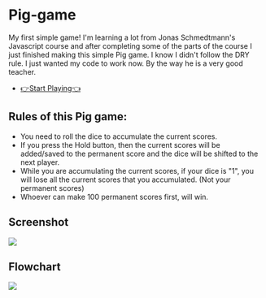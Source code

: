 # Pig-game

My first simple game! I'm learning a lot from Jonas Schmedtmann's Javascript course and after completing some of the parts of the course I just finished making this simple Pig game. I know I didn't follow the DRY rule. I just wanted my code to work now. By the way he is a very good teacher.

- [👉Start Playing👈](https://pig-game-alamin.netlify.app/)

## Rules of this Pig game:

- You need to roll the dice to accumulate the current scores.
- If you press the Hold button, then the current scores will be added/saved to the permanent score and the dice will be shifted to the next player.
- While you are accumulating the current scores, if your dice is "1", you will lose all the current scores that you accumulated. (Not your permanent scores)
- Whoever can make 100 permanent scores first, will win.

## Screenshot

<p><img align="center" src="Screenshot-Pig-Game.png"/></p>

## Flowchart

<p><img align="center" src="pig-game-flowchart.png"/></p>
